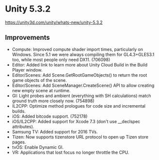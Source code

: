 # Unity 5.3.2

https://unity3d.com/unity/whats-new/unity-5.3.2

## Improvements



*   Compute: Improved compute shader import times, particularly on Windows. Since 5.1 we were always compiling them for GL4.3+GLES3.1 too, while most people only need DX11. (706098)
*   Editor: Added link to learn more about Unity Cloud Build in the Build Player window.
*   Editor/Scenes: Add Scene.GetRootGameObjects() to return the root game objects of the scene.
*   Editor/Scenes: Add SceneManager.CreateScene() API to allow creating new empty scene at runtime.
*   GI: Light probes and ambient (everything with SH calculations) match ground truth more closely now. (754898)
*   IL2CPP: Optimize method prologues for code size and incremental builds.
*   iOS: Added bitcode support. (752178)
*   iOS/IL2CPP: Added support for Xcode 7.3 (don't use \_\_declspec attributes).
*   Samsung TV: Added support for 2016 TVs.
*   Tizen: Now supports tizenstore URL protocol to open up Tizen store pages.
*   tvOS: Enable Dynamic GI.
*   VR: Applications that lost focus no longer throttle the CPU.